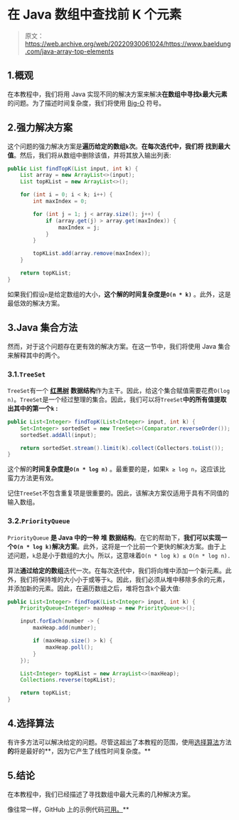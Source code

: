 # 在 Java 数组中查找前 K 个元素

> 原文：<https://web.archive.org/web/20220930061024/https://www.baeldung.com/java-array-top-elements>

## 1.概观

在本教程中，我们将用 Java 实现不同的解决方案来解决**在数组中寻找`k`最大元素**的问题。为了描述时间复杂度，我们将使用 [Big-O](/web/20221208143956/https://www.baeldung.com/cs/big-o-notation) 符号。

## 2.强力解决方案

这个问题的强力解决方案是**遍历给定的数组`k`次**。**在每次迭代中，我们将** **找到最大值**。然后，我们将从数组中删除该值，并将其放入输出列表:

```java
public List findTopK(List input, int k) {
    List array = new ArrayList<>(input);
    List topKList = new ArrayList<>();

    for (int i = 0; i < k; i++) {
        int maxIndex = 0;

        for (int j = 1; j < array.size(); j++) {
            if (array.get(j) > array.get(maxIndex)) {
                maxIndex = j;
            }
        }

        topKList.add(array.remove(maxIndex));
    }

    return topKList;
}
```

如果我们假设`n`是给定数组的大小，**这个解的时间复杂度是`O(n * k)`** 。此外，这是最低效的解决方案。

## 3.Java 集合方法

然而，对于这个问题存在更有效的解决方案。在这一节中，我们将使用 Java 集合来解释其中的两个。

### 3.1.`TreeSet`

`TreeSet`有一个 [**红黑树**](/web/20221208143956/https://www.baeldung.com/cs/red-black-trees) **数据结构**作为主干。因此，给这个集合赋值需要花费`O(log n)`。`TreeSet`是一个经过整理的集合。因此，我们可以将`TreeSet`****中的所有值提取出其中的第一个`k`** :**

```java
public List<Integer> findTopK(List<Integer> input, int k) {
    Set<Integer> sortedSet = new TreeSet<>(Comparator.reverseOrder());
    sortedSet.addAll(input);

    return sortedSet.stream().limit(k).collect(Collectors.toList());
}
```

这个解的**时间复杂度是`O(n * log n)`** 。最重要的是，如果`k ≥ log n`，这应该比蛮力方法更有效。

记住`TreeSet`不包含重复项是很重要的。因此，该解决方案仅适用于具有不同值的输入数组。

### 3.2.`PriorityQueue`

`PriorityQueue` **是 Java 中的一种** **堆** **数据结构**。在它的帮助下，**我们可以实现一个`O(n * log k)`解决方案**。此外，这将是一个比前一个更快的解决方案。由于上述问题，`k`总是小于数组的大小。所以，这意味着`O(n * log k) ≤ O(n * log n).`

算法**通过给定的数组**迭代一次。在每次迭代中，我们将向堆中添加一个新元素。此外，我们将保持堆的大小小于或等于`k`。因此，我们必须从堆中移除多余的元素，并添加新的元素。因此，在遍历数组之后，堆将包含`k`个最大值:

```java
public List<Integer> findTopK(List<Integer> input, int k) {
    PriorityQueue<Integer> maxHeap = new PriorityQueue<>();

    input.forEach(number -> {
        maxHeap.add(number);

        if (maxHeap.size() > k) {
            maxHeap.poll();
        }
    });

    List<Integer> topKList = new ArrayList<>(maxHeap);
    Collections.reverse(topKList);

    return topKList;
}
```

## 4.选择算法

有许多方法可以解决给定的问题。尽管这超出了本教程的范围，使用[选择算法](https://web.archive.org/web/20221208143956/https://en.wikipedia.org/wiki/Selection_algorithm)方法 **的**将是最好的**，因为它产生了线性时间复杂度。**

## 5.结论

在本教程中，我们已经描述了寻找数组中最大元素的几种解决方案。

像往常一样，GitHub 上的示例代码[可用。](https://web.archive.org/web/20221208143956/https://github.com/eugenp/tutorials/tree/master/algorithms-modules/algorithms-miscellaneous-6)**